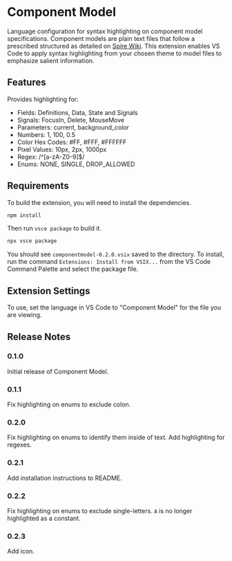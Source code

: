 # Component Model

Language configuration for syntax highlighting on component model specifications. Component models are plain text files that follow a prescribed structured as detailed on [Spire Wiki](https://wiki.spiretrading.com/index.php/Model). This extension enables VS Code to apply syntax highlighting from your chosen theme to model files to emphasize salient information.

## Features

Provides highlighting for:

- Fields: Definitions, Data, State and Signals
- Signals: FocusIn, Delete, MouseMove
- Parameters: current, background_color
- Numbers: 1, 100, 0.5
- Color Hex Codes: #FF, #FFF, #FFFFFF
- Pixel Values: 10px, 2px, 1000px
- Regex: /^[a-zA-Z0-9]$/
- Enums: NONE, SINGLE, DROP_ALLOWED

## Requirements

To build the extension, you will need to install the dependencies.

```bash
npm install
```

Then run `vsce package` to build it.

```bash
npx vsce package
```

You should see `componentmodel-0.2.0.vsix` saved to the directory. To install, run the command `Extensions: Install from VSIX...` from the VS Code Command Palette and select the package file.

## Extension Settings

To use, set the language in VS Code to "Component Model" for the file you are viewing.

## Release Notes

### 0.1.0

Initial release of Component Model.

### 0.1.1

Fix highlighting on enums to exclude colon.

### 0.2.0

Fix highlighting on enums to identify them inside of text.
Add highlighting for regexes.

### 0.2.1

Add installation instructions to README.

### 0.2.2

Fix highlighting on enums to exclude single-letters. `A` is no longer
highlighted as a constant.

### 0.2.3

Add icon.
